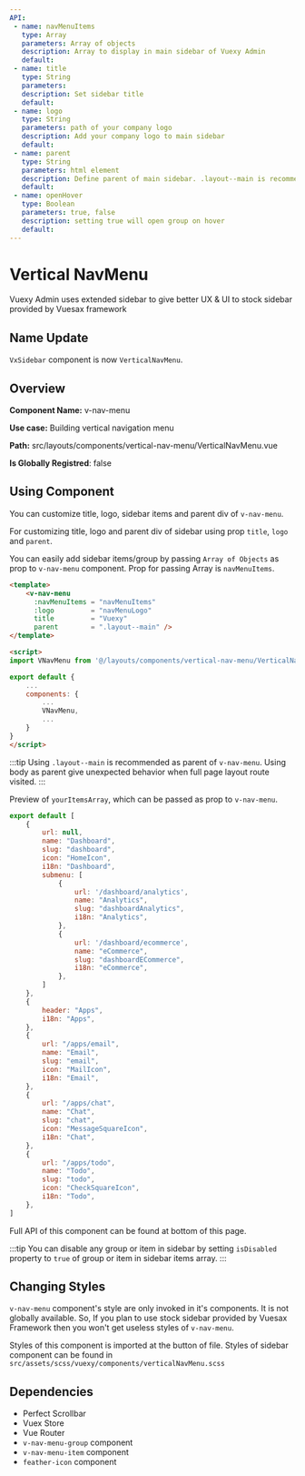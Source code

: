 ```yaml
---
API:
 - name: navMenuItems
   type: Array
   parameters: Array of objects
   description: Array to display in main sidebar of Vuexy Admin
   default: 
 - name: title
   type: String
   parameters: 
   description: Set sidebar title
   default:
 - name: logo
   type: String
   parameters: path of your company logo
   description: Add your company logo to main sidebar
   default: 
 - name: parent
   type: String
   parameters: html element
   description: Define parent of main sidebar. .layout--main is recommended
   default: 
 - name: openHover
   type: Boolean
   parameters: true, false
   description: setting true will open group on hover
   default: 
---
```



# Vertical NavMenu

<box header>
	
Vuexy Admin uses extended sidebar to give better UX & UI to stock sidebar provided  by Vuesax framework

</box>

<box>

## Name Update

`VxSidebar` component is now `VerticalNavMenu`.

</box>

<box>
	
## Overview

**Component Name:** v-nav-menu
  
**Use case:** Building vertical navigation menu

**Path:** src/layouts/components/vertical-nav-menu/VerticalNavMenu.vue

**Is Globally Registred**: false

</box>


<box>
	
## Using Component

You can customize title, logo, sidebar items and parent div of `v-nav-menu`.

For customizing title, logo and parent div of sidebar using prop `title`, `logo` and `parent`.

You can easily add sidebar items/group by passing `Array of Objects` as prop to `v-nav-menu` component. Prop for passing Array is `navMenuItems`.

```html
<template>
    <v-nav-menu
      :navMenuItems = "navMenuItems"
      :logo         = "navMenuLogo"
      title         = "Vuexy"
      parent        = ".layout--main" />
</template>

<script>
import VNavMenu from '@/layouts/components/vertical-nav-menu/VerticalNavMenu.vue';

export default {
	...
	components: {
		...
		VNavMenu,
		...
	}
}
</script>
```

:::tip
Using  `.layout--main` is recommended as parent of `v-nav-menu`. Using body as parent give unexpected behavior when full page layout route visited.
:::

Preview of `yourItemsArray`, which can be passed as prop to `v-nav-menu`.

```js
export default [
	{
		url: null,
		name: "Dashboard",
		slug: "dashboard",
		icon: "HomeIcon",
		i18n: "Dashboard",
		submenu: [
			{
				url: '/dashboard/analytics',
				name: "Analytics",
				slug: "dashboardAnalytics",
				i18n: "Analytics",
			},
			{
				url: '/dashboard/ecommerce',
				name: "eCommerce",
				slug: "dashboardECommerce",
				i18n: "eCommerce",
			},
		]
	},
	{
		header: "Apps",
		i18n: "Apps",
	},
	{
		url: "/apps/email",
		name: "Email",
		slug: "email",
		icon: "MailIcon",
		i18n: "Email",
	},
	{
		url: "/apps/chat",
		name: "Chat",
		slug: "chat",
		icon: "MessageSquareIcon",
		i18n: "Chat",
	},
	{
		url: "/apps/todo",
		name: "Todo",
		slug: "todo",
		icon: "CheckSquareIcon",
		i18n: "Todo",
	},
]
```

Full API of this component can be found at bottom of this page.

:::tip
You can disable any group or item in sidebar by setting `isDisabled` property to `true` of group or item in sidebar items array.
:::

</box>


<box>
	
## Changing Styles

`v-nav-menu` component's style are only invoked in it's components. It is not globally available. So, If you plan to use stock sidebar provided by Vuesax Framework then you won't get useless styles of `v-nav-menu`.

Styles of this component is imported at the button of file. Styles of sidebar component can be found in `src/assets/scss/vuexy/components/verticalNavMenu.scss`

</box>


<box>
	
## Dependencies

* Perfect Scrollbar
* Vuex Store
* Vue Router
* `v-nav-menu-group` component
* `v-nav-menu-item` component
* `feather-icon` component

</box>
